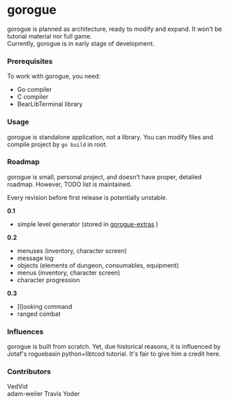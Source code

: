 # gorogue

gorogue is planned as architecture, ready to modify and expand. It won't be tutorial material nor full game.  
Currently, gorogue is in early stage of development.

### Prerequisites

To work with gorogue, you need:  
 - Go compiler  
 - C compiler  
 - BearLibTerminal library  

### Usage

gorogue is standalone application, not a library. You can modify files and compile project by `go build` in root.

### Roadmap

gorogue is small, personal project, and doesn't have proper, detailed roadmap. However, TODO list is maintained.

Every revision before first release is potentially unstable.

**0.1**  
- simple level generator (stored in [gorogue-extras](https://github.com/VedVid/gorogue-extras) )

**0.2**  
- menuses (inventory, character screen)  
- message log  
- objects (elements of dungeon, consumables, equipment)  
- menus (inventory, character screen)
- character progression

**0.3**  
- [l]ooking command  
- ranged combat  

### Influences

gorogue is built from scratch. Yet, due historical reasons, it is influenced by Jotaf's roguebasin python+libtcod tutorial. It's fair to give him a credit here.

### Contributors

VedVid  
adam-weiler
Travis Yoder
